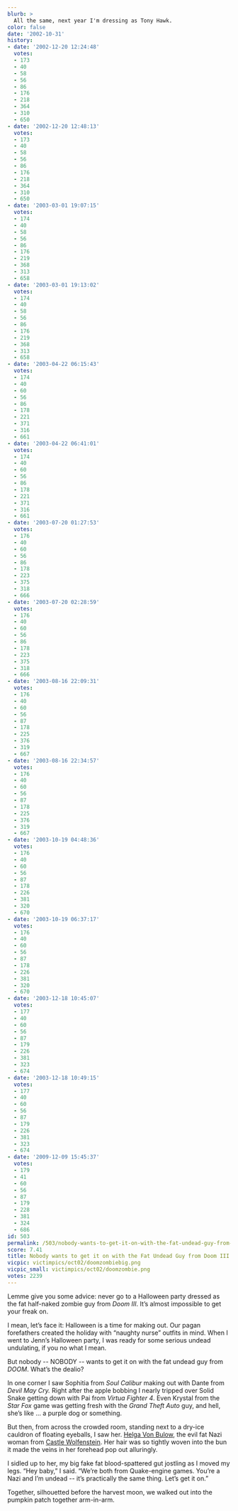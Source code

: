 ```yaml
---
blurb: >
  All the same, next year I'm dressing as Tony Hawk.
color: false
date: '2002-10-31'
history:
- date: '2002-12-20 12:24:48'
  votes:
  - 173
  - 40
  - 58
  - 56
  - 86
  - 176
  - 218
  - 364
  - 310
  - 650
- date: '2002-12-20 12:48:13'
  votes:
  - 173
  - 40
  - 58
  - 56
  - 86
  - 176
  - 218
  - 364
  - 310
  - 650
- date: '2003-03-01 19:07:15'
  votes:
  - 174
  - 40
  - 58
  - 56
  - 86
  - 176
  - 219
  - 368
  - 313
  - 658
- date: '2003-03-01 19:13:02'
  votes:
  - 174
  - 40
  - 58
  - 56
  - 86
  - 176
  - 219
  - 368
  - 313
  - 658
- date: '2003-04-22 06:15:43'
  votes:
  - 174
  - 40
  - 60
  - 56
  - 86
  - 178
  - 221
  - 371
  - 316
  - 661
- date: '2003-04-22 06:41:01'
  votes:
  - 174
  - 40
  - 60
  - 56
  - 86
  - 178
  - 221
  - 371
  - 316
  - 661
- date: '2003-07-20 01:27:53'
  votes:
  - 176
  - 40
  - 60
  - 56
  - 86
  - 178
  - 223
  - 375
  - 318
  - 666
- date: '2003-07-20 02:28:59'
  votes:
  - 176
  - 40
  - 60
  - 56
  - 86
  - 178
  - 223
  - 375
  - 318
  - 666
- date: '2003-08-16 22:09:31'
  votes:
  - 176
  - 40
  - 60
  - 56
  - 87
  - 178
  - 225
  - 376
  - 319
  - 667
- date: '2003-08-16 22:34:57'
  votes:
  - 176
  - 40
  - 60
  - 56
  - 87
  - 178
  - 225
  - 376
  - 319
  - 667
- date: '2003-10-19 04:48:36'
  votes:
  - 176
  - 40
  - 60
  - 56
  - 87
  - 178
  - 226
  - 381
  - 320
  - 670
- date: '2003-10-19 06:37:17'
  votes:
  - 176
  - 40
  - 60
  - 56
  - 87
  - 178
  - 226
  - 381
  - 320
  - 670
- date: '2003-12-18 10:45:07'
  votes:
  - 177
  - 40
  - 60
  - 56
  - 87
  - 179
  - 226
  - 381
  - 323
  - 674
- date: '2003-12-18 10:49:15'
  votes:
  - 177
  - 40
  - 60
  - 56
  - 87
  - 179
  - 226
  - 381
  - 323
  - 674
- date: '2009-12-09 15:45:37'
  votes:
  - 179
  - 41
  - 60
  - 56
  - 87
  - 179
  - 228
  - 381
  - 324
  - 686
id: 503
permalink: /503/nobody-wants-to-get-it-on-with-the-fat-undead-guy-from-doom-iii/
score: 7.41
title: Nobody wants to get it on with the Fat Undead Guy from Doom III.
vicpic: victimpics/oct02/doomzombiebig.png
vicpic_small: victimpics/oct02/doomzombie.png
votes: 2239
---
```


Lemme give you some advice: never go to a Halloween party dressed as the
fat half-naked zombie guy from *Doom III*. It’s almost impossible to get
your freak on.

I mean, let’s face it: Halloween is a time for making out. Our pagan
forefathers created the holiday with “naughty nurse” outfits in mind.
When I went to Jenn’s Halloween party, I was ready for some serious
undead undulating, if you no what I mean.

But nobody -- NOBODY -- wants to get it on with the fat undead guy from
*DOOM*. What’s the dealio?

In one corner I saw Sophitia from *Soul Calibur* making out with Dante
from *Devil May Cry.* Right after the apple bobbing I nearly tripped
over Solid Snake getting down with Pai from *Virtua Fighter 4*. Even
Krystal from the *Star Fox* game was getting fresh with the *Grand Theft
Auto* guy, and hell, she’s like ... a purple dog or something.

But then, from across the crowded room, standing next to a dry-ice
cauldron of floating eyeballs, I saw her. [Helga Von
Bulow](https://web.archive.org/web/20021031000000/http://www.planetwolfenstein.com/features/dearhelga/),
the evil fat Nazi woman from [Castle
Wolfenstein](https://web.archive.org/web/20021031000000/http://www.planetwolfenstein.com/).
Her hair was so tightly woven into the bun it made the veins in her
forehead pop out alluringly.

I sidled up to her, my big fake fat blood-spattered gut jostling as I
moved my legs. “Hey baby,” I said. “We’re both from Quake-engine games.
You’re a Nazi and I’m undead -- it’s practically the same thing. Let’s
get it on.”

Together, silhouetted before the harvest moon, we walked out into the
pumpkin patch together arm-in-arm.